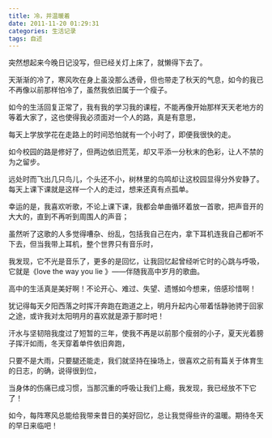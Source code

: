 ```yaml
---
title: 冷，并温暖着
date: 2011-11-20 01:29:31
categories: 生活记录
tags: 自述
---
```


突然想起来今晚日记没写，但已经关灯上床了，就懒得下去了。

天渐渐的冷了，寒风吹在身上虽没那么透骨，但也带走了秋天的气息，如今的我已不再像以前那样怕冷了，虽然我依旧属于一个瘦子。

如今的生活回复正常了，我有我的学习我的课程，不能再像开始那样天天老地方的等着大家了，这也使得我必须面对一个人的路，真是有意思，

每天上学放学花在走路上的时间恐怕就有一个小时了，即便我很快的走。

如今校园的路是修好了，但两边依旧荒芜，却又平添一分秋末的色彩，让人不禁的为之留步。

远处时而飞出几只鸟儿，个头还不小，树林里的鸟鸣却让这校园显得分外安静了。每天上课下课就是这样一个人的走过，想来还真有点孤单。

幸运的是，我喜欢听歌，不论上课下课，我都会单曲循环着放一首歌，把声音开的大大的，直到不再听到周围人的声音；

虽然听了这歌的人多觉得嘈杂、纷乱，包括我自己在内，拿下耳机连我自己都听不下去，但当我带上耳机，整个世界只有音乐时，

我发现，它不光是音乐了，更多的是回忆，让我回忆起曾经听它时的心跳与呼吸，它就是《love the way you lie 》——伴随我高中岁月的歌曲。

高中的生活真是美好啊！不论开心、难过、失望、遗憾如今想来，倍感珍惜啊！

犹记得每天夕阳西落之时挥汗奔跑在跑道之上，明月升起内心带着恬静驰骋于回家之途，或许我对太阳明月的喜欢就是源于那时吧！

汗水与坚韧陪我度过了短暂的三年，使我不再是以前那个瘦弱的小子，夏天光着膀子挥汗如雨，冬天穿着单件依旧奔跑，

只要不是大雨，只要腿还能走，我们就坚持在操场上，很喜欢之前有篇关于体育生的日志，的确，说得很到位，

当身体的伤痛已成习惯，当那沉重的呼吸让我们上瘾，我发现，我已经放不下它了！

如今，每阵寒风总能给我带来昔日的美好回忆，总让我觉得些许的温暖。期待冬天的早日来临吧！
